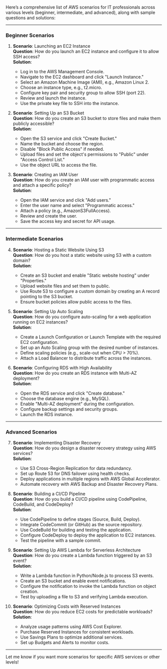 Here’s a comprehensive list of AWS scenarios for IT professionals across various levels (beginner, intermediate, and advanced), along with sample questions and solutions:

---

### **Beginner Scenarios**

1. **Scenario**: Launching an EC2 Instance  
   **Question**: How do you launch an EC2 instance and configure it to allow SSH access?  
   **Solution**:  
   - Log in to the AWS Management Console.  
   - Navigate to the EC2 dashboard and click "Launch Instance."  
   - Select an Amazon Machine Image (AMI), e.g., Amazon Linux 2.  
   - Choose an instance type, e.g., t2.micro.  
   - Configure key pair and security group to allow SSH (port 22).  
   - Review and launch the instance.  
   - Use the private key file to SSH into the instance.

2. **Scenario**: Setting Up an S3 Bucket  
   **Question**: How do you create an S3 bucket to store files and make them publicly accessible?  
   **Solution**:  
   - Open the S3 service and click "Create Bucket."  
   - Name the bucket and choose the region.  
   - Disable "Block Public Access" if needed.  
   - Upload files and set the object's permissions to "Public" under "Access Control List."  
   - Use the object URL to access the file.

3. **Scenario**: Creating an IAM User  
   **Question**: How do you create an IAM user with programmatic access and attach a specific policy?  
   **Solution**:  
   - Open the IAM service and click "Add users."  
   - Enter the user name and select "Programmatic access."  
   - Attach a policy (e.g., AmazonS3FullAccess).  
   - Review and create the user.  
   - Save the access key and secret for API usage.

---

### **Intermediate Scenarios**

4. **Scenario**: Hosting a Static Website Using S3  
   **Question**: How do you host a static website using S3 with a custom domain?  
   **Solution**:  
   - Create an S3 bucket and enable "Static website hosting" under "Properties."  
   - Upload website files and set them to public.  
   - Use Route 53 to configure a custom domain by creating an A record pointing to the S3 bucket.  
   - Ensure bucket policies allow public access to the files.

5. **Scenario**: Setting Up Auto Scaling  
   **Question**: How do you configure auto-scaling for a web application running on EC2 instances?  
   **Solution**:  
   - Create a Launch Configuration or Launch Template with the required EC2 configuration.  
   - Set up an Auto Scaling group with the desired number of instances.  
   - Define scaling policies (e.g., scale-out when CPU > 70%).  
   - Attach a Load Balancer to distribute traffic across the instances.

6. **Scenario**: Configuring RDS with High Availability  
   **Question**: How do you create an RDS instance with Multi-AZ deployment?  
   **Solution**:  
   - Open the RDS service and click "Create database."  
   - Choose the database engine (e.g., MySQL).  
   - Enable "Multi-AZ deployment" during the configuration.  
   - Configure backup settings and security groups.  
   - Launch the RDS instance.

---

### **Advanced Scenarios**

7. **Scenario**: Implementing Disaster Recovery  
   **Question**: How do you design a disaster recovery strategy using AWS services?  
   **Solution**:  
   - Use S3 Cross-Region Replication for data redundancy.  
   - Set up Route 53 for DNS failover using health checks.  
   - Deploy applications in multiple regions with AWS Global Accelerator.  
   - Automate recovery with AWS Backup and Disaster Recovery Plans.

8. **Scenario**: Building a CI/CD Pipeline  
   **Question**: How do you build a CI/CD pipeline using CodePipeline, CodeBuild, and CodeDeploy?  
   **Solution**:  
   - Use CodePipeline to define stages (Source, Build, Deploy).  
   - Integrate CodeCommit (or GitHub) as the source repository.  
   - Use CodeBuild for building and testing the application.  
   - Configure CodeDeploy to deploy the application to EC2 instances.  
   - Test the pipeline with a sample commit.

9. **Scenario**: Setting Up AWS Lambda for Serverless Architecture  
   **Question**: How do you create a Lambda function triggered by an S3 event?  
   **Solution**:  
   - Write a Lambda function in Python/Node.js to process S3 events.  
   - Create an S3 bucket and enable event notifications.  
   - Configure the notification to invoke the Lambda function on object creation.  
   - Test by uploading a file to S3 and verifying Lambda execution.

10. **Scenario**: Optimizing Costs with Reserved Instances  
    **Question**: How do you reduce EC2 costs for predictable workloads?  
    **Solution**:  
    - Analyze usage patterns using AWS Cost Explorer.  
    - Purchase Reserved Instances for consistent workloads.  
    - Use Savings Plans to optimize additional services.  
    - Set up Budgets and Alerts to monitor costs.

---

Let me know if you want more scenarios for specific AWS services or other levels!
